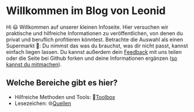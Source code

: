 

# Willkommen im Blog von Leonid

Hi :smiley: Willkommen auf unserer kleinen Infoseite. Hier versuchen wir praktische und hilfreiche Informationen zu veröffentlichen, von denen du privat und beruflich profitieren könntest. Betrachte die Auswahl als einen Supermarkt :shopping_cart:: Du nimmst das was du brauchst, was dir nicht passt, kannst einfach liegen lassen. Du kannst außerdem dein [Feedback](/feedback/) mit uns teilen oder die Seite bei Github forken und deine Informationen ergänzen ([so kannst du mitmachen](/contribute/)). 

## Welche Bereiche gibt es hier?

* Hilfreiche Methoden und Tools: :hammer:[Toolbox](/toolbox/)
* Lesezeichen: :globe_with_meridians:[Quellen](/quellen/)

